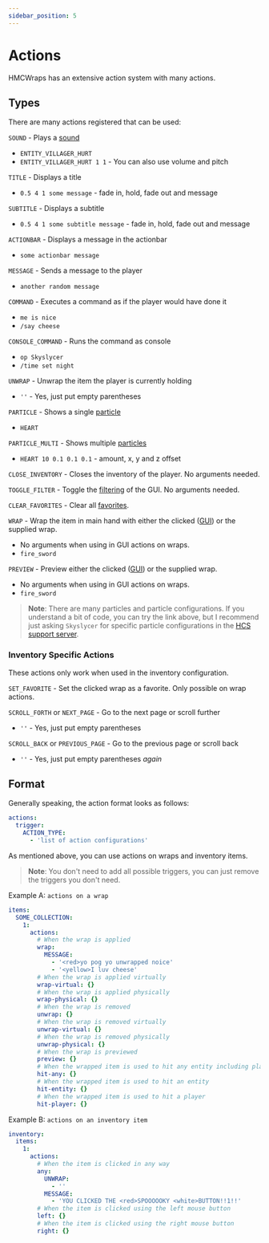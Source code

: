 ```yaml
---
sidebar_position: 5
---
```


# Actions
HMCWraps has an extensive action system with many actions.
## Types
There are many actions registered that can be used:

`SOUND` - Plays a [sound](https://hub.spigotmc.org/javadocs/spigot/org/bukkit/Sound.html)
- `ENTITY_VILLAGER_HURT`
- `ENTITY_VILLAGER_HURT 1 1` - You can also use volume and pitch

`TITLE` - Displays a title
- `0.5 4 1 some message` - fade in, hold, fade out and message

`SUBTITLE` - Displays a subtitle
- `0.5 4 1 some subtitle message` - fade in, hold, fade out and message

`ACTIONBAR` - Displays a message in the actionbar
- `some actionbar message`

`MESSAGE` - Sends a message to the player
- `another random message`

`COMMAND` - Executes a command as if the player would have done it
- `me is nice`
- `/say cheese`

`CONSOLE_COMMAND` - Runs the command as console
- `op Skyslycer`
- `/time set night`

`UNWRAP` - Unwrap the item the player is currently holding
- `''` - Yes, just put empty parentheses

`PARTICLE` - Shows a single [particle](https://github.com/Owen1212055/ParticleHelper/blob/main/api/src/main/java/com/owen1212055/particlehelper/api/type/Particles.java)
- `HEART`

`PARTICLE_MULTI` - Shows multiple [particles](https://github.com/Owen1212055/ParticleHelper/blob/main/api/src/main/java/com/owen1212055/particlehelper/api/type/Particles.java)
- `HEART 10 0.1 0.1 0.1` - amount, x, y and z offset

`CLOSE_INVENTORY` - Closes the inventory of the player. No arguments needed.

`TOGGLE_FILTER` - Toggle the [filtering](https://docs.hibiscusmc.com/hmcwraps/config/filter) of the GUI. No arguments needed.

`CLEAR_FAVORITES` - Clear all [favorites](https://docs.hibiscusmc.com/hmcwraps/config/favorites).

`WRAP` - Wrap the item in main hand with either the clicked ([GUI](https://docs.hibiscusmc.com/hmcwraps/config/gui)) or the supplied wrap.
- No arguments when using in GUI actions on wraps.
- `fire_sword`

`PREVIEW` - Preview either the clicked ([GUI](https://docs.hibiscusmc.com/hmcwraps/config/gui)) or the supplied wrap.
- No arguments when using in GUI actions on wraps.
- `fire_sword`


> **Note**: There are many particles and particle configurations. If you understand a bit of code, you can try the link above, 
> but I recommend just asking `Skyslycer` for specific particle configurations in the [HCS support server](https://discord.gg/pcm8kWrdNt). 

### Inventory Specific Actions
These actions only work when used in the inventory configuration.

`SET_FAVORITE` - Set the clicked wrap as a favorite. Only possible on wrap actions.

`SCROLL_FORTH` or `NEXT_PAGE` - Go to the next page or scroll further
- `''` - Yes, just put empty parentheses

`SCROLL_BACK` or `PREVIOUS_PAGE` - Go to the previous page or scroll back
- `''` - Yes, just put empty parentheses _again_

## Format
Generally speaking, the action format looks as follows:
```yaml
actions:
  trigger:
    ACTION_TYPE:
      - 'list of action configurations'
```

As mentioned above, you can use actions on wraps and inventory items.

> **Note**: You don't need to add all possible triggers, you can just remove the triggers you don't need.

Example A: `actions on a wrap`
```yaml
items:
  SOME_COLLECTION:
    1:
      actions:
        # When the wrap is applied
        wrap: 
          MESSAGE:
            - '<red>yo pog yo unwrapped noice'
            - '<yellow>I luv cheese'
        # When the wrap is applied virtually
        wrap-virtual: {}
        # When the wrap is applied physically
        wrap-physical: {}
        # When the wrap is removed
        unwrap: {}
        # When the wrap is removed virtually
        unwrap-virtual: {}
        # When the wrap is removed physically
        unwrap-physical: {}
        # When the wrap is previewed
        preview: {}
        # When the wrapped item is used to hit any entity including players
        hit-any: {}
        # When the wrapped item is used to hit an entity
        hit-entity: {}
        # When the wrapped item is used to hit a player
        hit-player: {}
```

Example B: `actions on an inventory item`
```yaml
inventory:
  items:
    1:
      actions:
        # When the item is clicked in any way
        any: 
          UNWRAP:
            - ''
          MESSAGE:
            - 'YOU CLICKED THE <red>SPOOOOOKY <white>BUTTON!!1!!'
        # When the item is clicked using the left mouse button
        left: {}
        # When the item is clicked using the right mouse button
        right: {}
```
